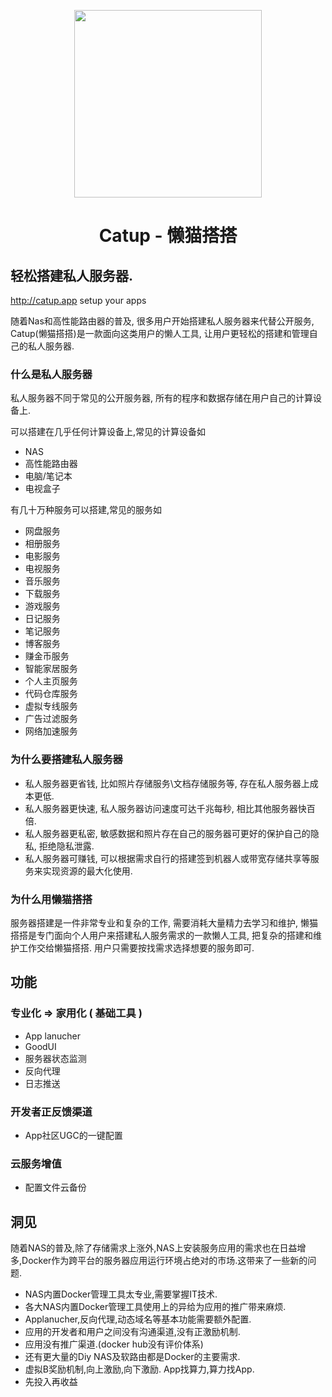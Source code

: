<p align="center">
  <img width="300px" src="https://catup.app/catup.svg">
</p>

<h1 align="center">Catup - 懒猫搭搭</h1>

## 轻松搭建私人服务器.

http://catup.app  setup your apps 

随着Nas和高性能路由器的普及, 很多用户开始搭建私人服务器来代替公开服务,  Catup(懒猫搭搭)是一款面向这类用户的懒人工具, 让用户更轻松的搭建和管理自己的私人服务器.

### 什么是私人服务器
私人服务器不同于常见的公开服务器, 所有的程序和数据存储在用户自己的计算设备上. 

可以搭建在几乎任何计算设备上,常见的计算设备如
- NAS
- 高性能路由器
- 电脑/笔记本
- 电视盒子

有几十万种服务可以搭建,常见的服务如
- 网盘服务
- 相册服务
- 电影服务
- 电视服务
- 音乐服务
- 下载服务
- 游戏服务
- 日记服务
- 笔记服务
- 博客服务
- 赚金币服务
- 智能家居服务
- 个人主页服务
- 代码仓库服务
- 虚拟专线服务
- 广告过滤服务
- 网络加速服务

### 为什么要搭建私人服务器
- 私人服务器更省钱, 比如照片存储服务\文档存储服务等, 存在私人服务器上成本更低.
- 私人服务器更快速, 私人服务器访问速度可达千兆每秒, 相比其他服务器快百倍.
- 私人服务器更私密, 敏感数据和照片存在自己的服务器可更好的保护自己的隐私, 拒绝隐私泄露.
- 私人服务器可赚钱, 可以根据需求自行的搭建签到机器人或带宽存储共享等服务来实现资源的最大化使用.

### 为什么用懒猫搭搭
服务器搭建是一件非常专业和复杂的工作, 需要消耗大量精力去学习和维护, 懒猫搭搭是专门面向个人用户来搭建私人服务需求的一款懒人工具, 把复杂的搭建和维护工作交给懒猫搭搭. 用户只需要按找需求选择想要的服务即可.

## 功能
### 专业化 => 家用化 ( 基础工具 )
- App lanucher
- GoodUI
- 服务器状态监测
- 反向代理
- 日志推送
### 开发者正反馈渠道
- App社区UGC的一键配置
### 云服务增值
- 配置文件云备份

## 洞见
随着NAS的普及,除了存储需求上涨外,NAS上安装服务应用的需求也在日益增多,Docker作为跨平台的服务器应用运行环境占绝对的市场.这带来了一些新的问题.
- NAS内置Docker管理工具太专业,需要掌握IT技术.
- 各大NAS内置Docker管理工具使用上的异给为应用的推广带来麻烦.
- Applanucher,反向代理,动态域名等基本功能需要额外配置.
- 应用的开发者和用户之间没有沟通渠道,没有正激励机制.
- 应用没有推广渠道.(docker hub没有评价体系)
- 还有更大量的Diy NAS及软路由都是Docker的主要需求.
- 虚拟B奖励机制,向上激励,向下激励. App找算力,算力找App.
- 先投入再收益
